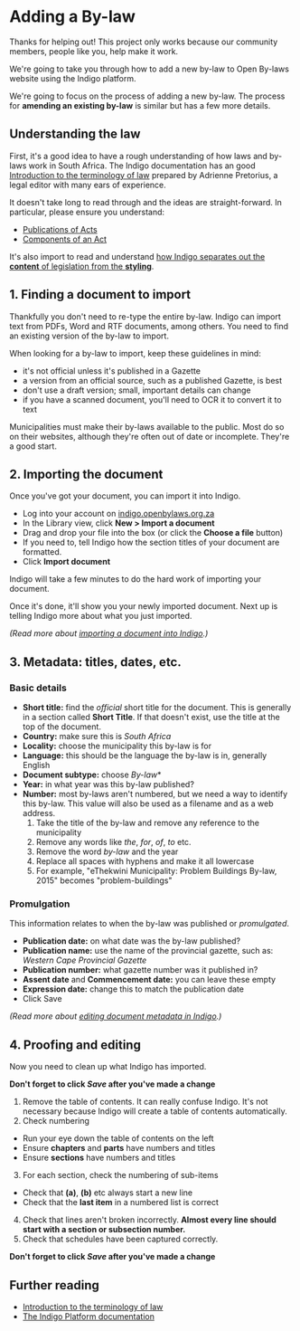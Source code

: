 # Adding a By-law

Thanks for helping out! This project only works because our community members, people like you, help make it work.

We're going to take you through how to add a new by-law to Open By-laws website using the Indigo platform.

We're going to focus on the process of adding a new by-law. The process for **amending an existing by-law** is similar but has a few more details.

## Understanding the law

First, it's a good idea to have a rough understanding of how laws and by-laws work in South Africa. The Indigo documentation has an good [Introduction to the terminology of law](http://indigo.readthedocs.org/en/latest/guide/law-intro.html) prepared by Adrienne Pretorius, a legal editor with many ears of experience.

It doesn't take long to read through and the ideas are straight-forward. In particular, please ensure you understand:

* [Publications of Acts](http://indigo.readthedocs.org/en/latest/guide/law-intro.html#publication-of-acts)
* [Components of an Act](http://indigo.readthedocs.org/en/latest/guide/law-intro.html#components-parts-of-an-act)

It's also import to read and understand [how Indigo separates out the **content** of legislation from the **styling**](http://indigo.readthedocs.org/en/latest/guide/principles.html).

## 1. Finding a document to import

Thankfully you don't need to re-type the entire by-law. Indigo can import text from PDFs, Word and RTF documents, among others. You need to find
an existing version of the by-law to import.

When looking for a by-law to import, keep these guidelines in mind:

* it's not official unless it's published in a Gazette
* a version from an official source, such as a published Gazette, is best
* don't use a draft version; small, important details can change
* if you have a scanned document, you'll need to OCR it to convert it to text

Municipalities must make their by-laws available to the public. Most do so on their websites, although they're often
out of date or incomplete. They're a good start.

## 2. Importing the document

Once you've got your document, you can import it into Indigo.

* Log into your account on [indigo.openbylaws.org.za](https://indigo.openbylaws.org.za)
* In the Library view, click **New > Import a document**
* Drag and drop your file into the box (or click the **Choose a file** button)
* If you need to, tell Indigo how the section titles of your document are formatted.
* Click **Import document**

Indigo will take a few minutes to do the hard work of importing your document.

Once it's done, it'll show you your newly imported document. Next up is telling Indigo more about what you
just imported.

*(Read more about [importing a document into Indigo](http://indigo.readthedocs.org/en/latest/guide/managing.html#importing-a-new-document).)*

## 3. Metadata: titles, dates, etc.

### Basic details

* **Short title:** find the *official* short title for the document. This is generally in a section called **Short Title**. If that doesn't exist, use the title at the top of the document.
* **Country:** make sure this is *South Africa*
* **Locality:** choose the municipality this by-law is for
* **Language:** this should be the language the by-law is in, generally English
* **Document subtype:** choose *By-law**
* **Year:** in what year was this by-law published?
* **Number:** most by-laws aren't numbered, but we need a way to identify this by-law. This value will also be used as a filename and as a web address.
  1. Take the title of the by-law and remove any reference to the municipality
  2. Remove any words like *the*, *for*, *of*, *to* etc.
  3. Remove the word *by-law* and the year
  4. Replace all spaces with hyphens and make it all lowercase
  5. For example, "eThekwini Municipality: Problem Buildings By-law, 2015" becomes "problem-buildings"

### Promulgation

This information relates to when the by-law was published or *promulgated*.

* **Publication date:** on what date was the by-law published?
* **Publication name:** use the name of the provincial gazette, such as: *Western Cape Provincial Gazette*
* **Publication number:** what gazette number was it published in?
* **Assent date** and **Commencement date:** you can leave these empty
* **Expression date:** change this to match the publication date
* Click Save

*(Read more about [editing document metadata in Indigo](http://indigo.readthedocs.org/en/latest/guide/metadata.html).)*

## 4. Proofing and editing

Now you need to clean up what Indigo has imported.

**Don't forget to click *Save* after you've made a change**

1. Remove the table of contents. It can really confuse Indigo. It's not necessary because Indigo will create a
   table of contents automatically.
2. Check numbering
  * Run your eye down the table of contents on the left
  * Ensure **chapters** and **parts** have numbers and titles
  * Ensure **sections** have numbers and titles
3. For each section, check the numbering of sub-items
  * Check that **(a)**, **(b)** etc always start a new line
  * Check that the **last item** in a numbered list is correct
4. Check that lines aren't broken incorrectly. **Almost every line should start with a section or subsection number.**
5. Check that schedules have been captured correctly.

**Don't forget to click *Save* after you've made a change**

## Further reading

* [Introduction to the terminology of law](http://indigo.readthedocs.org/en/latest/guide/law-intro.html)
* [The Indigo Platform documentation](http://indigo.readthedocs.org/en/latest/index.html)
